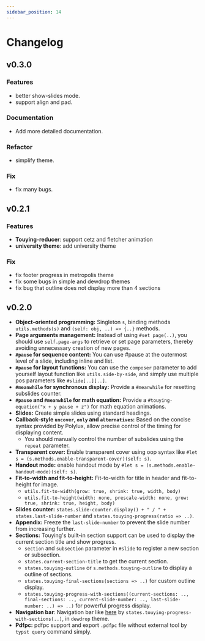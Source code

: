 ```yaml
---
sidebar_position: 14
---
```


# Changelog

## v0.3.0

### Features

- better show-slides mode.
- support align and pad.

### Documentation

- Add more detailed documentation.

### Refactor

- simplify theme.

### Fix

- fix many bugs.

## v0.2.1

### Features

- **Touying-reducer**: support cetz and fletcher animation
- **university theme**: add university theme

### Fix

- fix footer progress in metropolis theme
- fix some bugs in simple and dewdrop themes
- fix bug that outline does not display more than 4 sections


## v0.2.0

- **Object-oriented programming:** Singleton `s`, binding methods `utils.methods(s)` and `(self: obj, ..) => {..}` methods.
- **Page arguments management:** Instead of using `#set page(..)`, you should use `self.page-args` to retrieve or set page parameters, thereby avoiding unnecessary creation of new pages.
- **`#pause` for sequence content:** You can use #pause at the outermost level of a slide, including inline and list.
- **`#pause` for layout functions:** You can use the `composer` parameter to add yourself layout function like `utils.side-by-side`, and simply use multiple pos parameters like `#slide[..][..]`.
- **`#meanwhile` for synchronous display:** Provide a `#meanwhile` for resetting subslides counter.
- **`#pause` and `#meanwhile` for math equation:** Provide a `#touying-equation("x + y pause + z")` for math equation animations.
- **Slides:** Create simple slides using standard headings.
- **Callback-style `uncover`, `only` and `alternatives`:** Based on the concise syntax provided by Polylux, allow precise control of the timing for displaying content.
  - You should manually control the number of subslides using the `repeat` parameter.
- **Transparent cover:** Enable transparent cover using oop syntax like `#let s = (s.methods.enable-transparent-cover)(self: s)`.
- **Handout mode:** enable handout mode by `#let s = (s.methods.enable-handout-mode)(self: s)`.
- **Fit-to-width and fit-to-height:** Fit-to-width for title in header and fit-to-height for image.
  - `utils.fit-to-width(grow: true, shrink: true, width, body)`
  - `utils.fit-to-height(width: none, prescale-width: none, grow: true, shrink: true, height, body)`
- **Slides counter:** `states.slide-counter.display() + " / " + states.last-slide-number` and `states.touying-progress(ratio => ..)`.
- **Appendix:** Freeze the `last-slide-number` to prevent the slide number from increasing further.
- **Sections:** Touying's built-in section support can be used to display the current section title and show progress.
  - `section` and `subsection` parameter in `#slide` to register a new section or subsection.
  - `states.current-section-title` to get the current section.
  - `states.touying-outline` or `s.methods.touying-outline` to display a outline of sections.
  - `states.touying-final-sections(sections => ..)` for custom outline display.
  - `states.touying-progress-with-sections((current-sections: .., final-sections: .., current-slide-number: .., last-slide-number: ..) => ..)` for powerful progress display.
- **Navigation bar**: Navigation bar like [here](https://github.com/zbowang/BeamerTheme) by `states.touying-progress-with-sections(..)`, in `dewdrop` theme.
- **Pdfpc:** pdfpc support and export `.pdfpc` file without external tool by `typst query` command simply.

